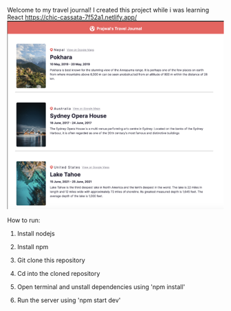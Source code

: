 Welcome to my travel journal! I created this project while i was learning React
https://chic-cassata-7f52a1.netlify.app/
![Sample Output](https://github.com/prajwl-dh/my-travel-journal/blob/main/prajwal's%20travel%20journal%20ss.png)

How to run:
1. Install nodejs

2. Install npm

3. Git clone this repository

4. Cd into the cloned repository

5. Open terminal and unstall dependencies using 'npm install'

6. Run the server using 'npm start dev'
